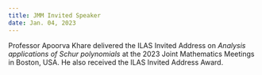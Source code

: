 ```yaml
---
title: JMM Invited Speaker
date: Jan. 04, 2023  
---
```


Professor Apoorva Khare delivered the ILAS Invited Address on <i>Analysis applications of Schur polynomials</i> at the 2023 Joint Mathematics Meetings in Boston, USA. He also received the ILAS Invited Address Award.
